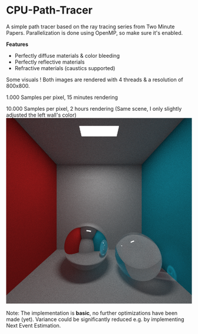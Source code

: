 # CPU-Path-Tracer

A simple path tracer based on the ray tracing series from Two Minute Papers.
Parallelization is done using OpenMP, so make sure it's enabled.

**Features**
- Perfectly diffuse materials & color bleeding
- Perfectly reflective materials
- Refractive materials (caustics supported)

Some visuals ! Both images are rendered with 4 threads & a resolution of 800x800.

1.000 Samples per pixel, 15 minutes rendering


10.000 Samples per pixel, 2 hours rendering (Same scene, I only slightly adjusted the left wall's color)
![alt text](https://raw.githubusercontent.com/GoGreenOrDieTryin/CPU-Path-Tracer/master/ray_10000spp_2h.png)

Note: The implementation is **basic**, no further optimizations have been made (yet).
      Variance could be significantly reduced e.g. by implementing Next Event Estimation.
